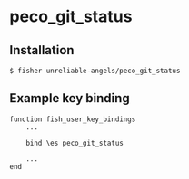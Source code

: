 # peco_git_status

## Installation

```
$ fisher unreliable-angels/peco_git_status
```

## Example key binding

```
function fish_user_key_bindings
    ...

    bind \es peco_git_status

    ...
end
```
